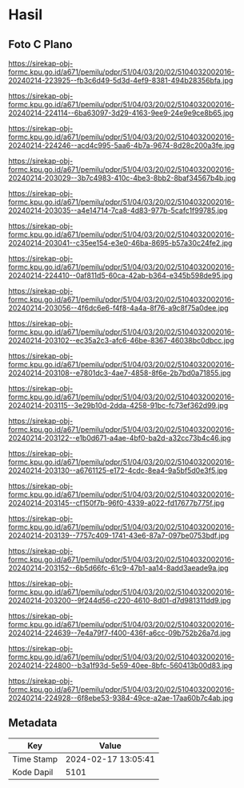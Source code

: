 # Hasil

## Foto C Plano

https://sirekap-obj-formc.kpu.go.id/a671/pemilu/pdpr/51/04/03/20/02/5104032002016-20240214-223925--fb3c6d49-5d3d-4ef9-8381-494b28356bfa.jpg

https://sirekap-obj-formc.kpu.go.id/a671/pemilu/pdpr/51/04/03/20/02/5104032002016-20240214-224114--6ba63097-3d29-4163-9ee9-24e9e9ce8b65.jpg

https://sirekap-obj-formc.kpu.go.id/a671/pemilu/pdpr/51/04/03/20/02/5104032002016-20240214-224246--acd4c995-5aa6-4b7a-9674-8d28c200a3fe.jpg

https://sirekap-obj-formc.kpu.go.id/a671/pemilu/pdpr/51/04/03/20/02/5104032002016-20240214-203029--3b7c4983-410c-4be3-8bb2-8baf34567b4b.jpg

https://sirekap-obj-formc.kpu.go.id/a671/pemilu/pdpr/51/04/03/20/02/5104032002016-20240214-203035--a4e14714-7ca8-4d83-977b-5cafc1f99785.jpg

https://sirekap-obj-formc.kpu.go.id/a671/pemilu/pdpr/51/04/03/20/02/5104032002016-20240214-203041--c35ee154-e3e0-46ba-8695-b57a30c24fe2.jpg

https://sirekap-obj-formc.kpu.go.id/a671/pemilu/pdpr/51/04/03/20/02/5104032002016-20240214-224410--0af811d5-60ca-42ab-b364-e345b598de95.jpg

https://sirekap-obj-formc.kpu.go.id/a671/pemilu/pdpr/51/04/03/20/02/5104032002016-20240214-203056--4f6dc6e6-f4f8-4a4a-8f76-a9c8f75a0dee.jpg

https://sirekap-obj-formc.kpu.go.id/a671/pemilu/pdpr/51/04/03/20/02/5104032002016-20240214-203102--ec35a2c3-afc6-46be-8367-46038bc0dbcc.jpg

https://sirekap-obj-formc.kpu.go.id/a671/pemilu/pdpr/51/04/03/20/02/5104032002016-20240214-203108--e7801dc3-4ae7-4858-8f6e-2b7bd0a71855.jpg

https://sirekap-obj-formc.kpu.go.id/a671/pemilu/pdpr/51/04/03/20/02/5104032002016-20240214-203115--3e29b10d-2dda-4258-91bc-fc73ef362d99.jpg

https://sirekap-obj-formc.kpu.go.id/a671/pemilu/pdpr/51/04/03/20/02/5104032002016-20240214-203122--e1b0d671-a4ae-4bf0-ba2d-a32cc73b4c46.jpg

https://sirekap-obj-formc.kpu.go.id/a671/pemilu/pdpr/51/04/03/20/02/5104032002016-20240214-203130--a6761125-e172-4cdc-8ea4-9a5bf5d0e3f5.jpg

https://sirekap-obj-formc.kpu.go.id/a671/pemilu/pdpr/51/04/03/20/02/5104032002016-20240214-203145--cf150f7b-96f0-4339-a022-fd17677b775f.jpg

https://sirekap-obj-formc.kpu.go.id/a671/pemilu/pdpr/51/04/03/20/02/5104032002016-20240214-203139--7757c409-1741-43e6-87a7-097be0753bdf.jpg

https://sirekap-obj-formc.kpu.go.id/a671/pemilu/pdpr/51/04/03/20/02/5104032002016-20240214-203152--6b5d66fc-61c9-47b1-aa14-8add3aeade9a.jpg

https://sirekap-obj-formc.kpu.go.id/a671/pemilu/pdpr/51/04/03/20/02/5104032002016-20240214-203200--9f244d56-c220-4610-8d01-d7d981311dd9.jpg

https://sirekap-obj-formc.kpu.go.id/a671/pemilu/pdpr/51/04/03/20/02/5104032002016-20240214-224639--7e4a79f7-f400-436f-a6cc-09b752b26a7d.jpg

https://sirekap-obj-formc.kpu.go.id/a671/pemilu/pdpr/51/04/03/20/02/5104032002016-20240214-224800--b3a1f93d-5e59-40ee-8bfc-560413b00d83.jpg

https://sirekap-obj-formc.kpu.go.id/a671/pemilu/pdpr/51/04/03/20/02/5104032002016-20240214-224928--6f8ebe53-9384-49ce-a2ae-17aa60b7c4ab.jpg


## Metadata

| Key        | Value               |
| ---------- | ------------------- |
| Time Stamp | 2024-02-17 13:05:41 |
| Kode Dapil | 5101                |



